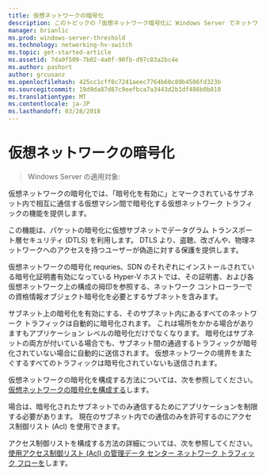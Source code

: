 ```yaml
---
title: 仮想ネットワークの暗号化
description: このトピックの「仮想ネットワーク暗号化に Windows Server でネットワーク定義ソフトウェア情報を提供します。
manager: brianlic
ms.prod: windows-server-threshold
ms.technology: networking-hv-switch
ms.topic: get-started-article
ms.assetid: 7da0f509-7b02-4a0f-90fb-d97c83a2bc4e
ms.author: pashort
author: grcusanz
ms.openlocfilehash: 425cc1cff8c7241aeec7764b60c89b4586fd323b
ms.sourcegitcommit: 19d9da87d87c9eefbca7a3443d2b1df486b0b010
ms.translationtype: MT
ms.contentlocale: ja-JP
ms.lasthandoff: 03/28/2018
---
```

# <a name="virtual-network-encryption"></a>仮想ネットワークの暗号化

>Windows Server の適用対象:

仮想ネットワークの暗号化では、「暗号化を有効に」とマークされているサブネット内で相互に通信する仮想マシン間で暗号化する仮想ネットワーク トラフィックの機能を提供します。

この機能は、パケットの暗号化に仮想サブネットでデータグラム トランスポート層セキュリティ (DTLS) を利用します。  DTLS より、盗聴、改ざんや、物理ネットワークへのアクセスを持つユーザーが偽造に対する保護を提供します。

仮想ネットワークの暗号化 requries、SDN のそれぞれにインストールされている暗号化証明書有効になっている Hyper-V ホストでは、その証明書、および各仮想ネットワーク上の構成の拇印を参照する、ネットワーク コントローラーでの資格情報オブジェクト暗号化を必要とするサブネットを含みます。

サブネット上の暗号化を有効にする、そのサブネット内にあるすべてのネットワーク トラフィックは自動的に暗号化されます。  これは場所をかかる場合がありますもアプリケーション レベルの暗号化だけでなくなります。  暗号化はサブネットの両方が付いている場合でも、サブネット間の通過するトラフィックが暗号化されていない場合に自動的に送信されます。  仮想ネットワークの境界をまたぐするすべてのトラフィックは暗号化されていないも送信されます。

仮想ネットワークの暗号化を構成する方法については、次を参照してください。[仮想ネットワークの暗号化を構成する](sdn-config-vnet-encryption.md)します。

場合は、暗号化されたサブネットでのみ通信するためにアプリケーションを制限する必要があります。  現在のサブネット内での通信のみを許可するのにアクセス制御リスト (Acl) を使用できます。  

アクセス制御リストを構成する方法の詳細については、次を参照してください。[使用アクセス制御リスト (Acl) の管理データ センター ネットワーク トラフィック フローを](../manage/use-acls-for-traffic-flow.md)します。